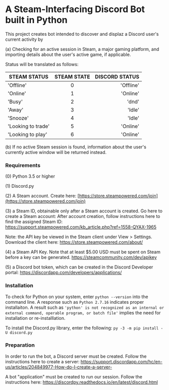 # A Steam-Interfacing Discord Bot built in Python #

This project creates bot intended to discover and displaz a Discord user's 
current activity by

(a) Checking for an active session in Steam, a major gaming platform, and importing 
details about the user's active game, if applicable. 

Status will be translated as follows: 

| STEAM STATUS | STEAM STATE | DISCORD STATUS |
   |-----------|:-----------:|-----------:| 
   'Offline'           |      0      | 'Offline'
   'Online'            |      1      | 'Online'
   'Busy'              |      2      | 'dnd'
   'Away'              |      3      | 'Idle'
   'Snooze'            |      4      | 'Idle'
   'Looking to trade'  |      5      | 'Online'
   'Looking to play'   |      6      | 'Online'

(b) If no active Steam session is found, information about the user's currently 
active window will be returned instead. 

### Requirements ###
    
(0) Python 3.5 or higher

(1) Discord.py

(2) A Steam account. Create here: [https://store.steampowered.com/join](https://store.steampowered.com/join) 

(3) a Steam ID, obtainable only after a Steam account is created. Go here to create a Steam account: 
     After account creation, follow instructions here to find the assigned Steam ID: https://support.steampowered.com/kb_article.php?ref=1558-QYAX-1965
     
Note: the API key be viewed in the Steam client under View > Settings. Download the client here: 
    https://store.steampowered.com/about/

(4) a Steam API Key. Note that at least $5.00 USD must be spent on Steam before a key can be generated. 
   https://steamcommunity.com/dev/apikey
    
(5) a Discord bot token, which can be created in the Discord Developer portal: 
    https://discordapp.com/developers/applications/

### Installation ###

To check for Python on your system, enter `python --version` into the command line. 
A response such as `Python 2.7.16` indicates proper installaiton. A result such as 
`'python' is not recognized as an internal or external command, operable program, or batch file'` 
implies the need for installation or re-installlation. 

To install the Discord.py library, enter the following: 
`py -3 -m pip install -U discord.py`

### Preparation ###
In order to run the bot, a Discord server must be created. Follow the instructions here to create a server: 
  https://support.discordapp.com/hc/en-us/articles/204849977-How-do-I-create-a-server-  
  
A bot "application" must be created to run our session. Follow the instructions here: 
  https://discordpy.readthedocs.io/en/latest/discord.html